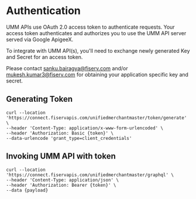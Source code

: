 # Authentication

UMM APIs use OAuth 2.0 access token to authenticate requests. Your access token authenticates and authorizes you to use the UMM API server served via Google ApigeeX.

To integrate with UMM API(s), you'll need to exchange newly generated Key and Secret for an access token.

Please contact <sanku.bairagya@fiserv.com> and/or <mukesh.kumar3@fiserv.com> for obtaining your application specific key and secret.

## Generating Token
```
curl --location 'https://connect.fiservapis.com/unifiedmerchantmaster/token/generate' \
--header 'Content-Type: application/x-www-form-urlencoded' \
--header 'Authorization: Basic {token}' \
--data-urlencode 'grant_type=client_credentials'
```

## Invoking UMM API with token
```
curl --location 'https://connect.fiservapis.com/unifiedmerchantmaster/graphql' \
--header 'Content-Type: application/json' \
--header 'Authorization: Bearer {token}' \
--data {payload}
```
